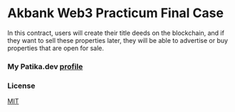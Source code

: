 # Akbank Web3 Practicum Final Case
In this contract, users will create their title deeds on the blockchain, and if they want to sell these properties later,
they will be able to advertise or buy properties that are open for sale.

### My Patika.dev [profile](https://app.patika.dev/JessFlexx)
 
### License
[MIT](https://choosealicense.com/licenses/mit/)